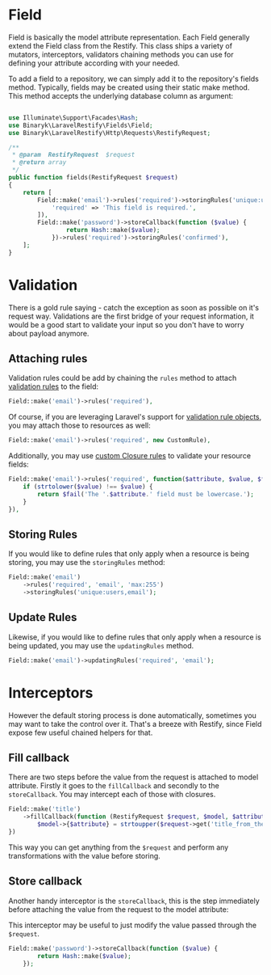 # Field

Field is basically the model attribute representation. Each Field generally extend the Field class from the Restify. 
This class ships a variety of mutators, interceptors, validators chaining methods you can use for defining your attribute
according with your needed.

To add a field to a repository, we can simply add it to the repository's fields method. 
Typically, fields may be created using their static make method. This method accepts the underlying database column as 
argument: 

```php

use Illuminate\Support\Facades\Hash;
use Binaryk\LaravelRestify\Fields\Field;
use Binaryk\LaravelRestify\Http\Requests\RestifyRequest;

/**
 * @param  RestifyRequest  $request
 * @return array
 */
public function fields(RestifyRequest $request)
{
    return [
        Field::make('email')->rules('required')->storingRules('unique:users')->messages([
            'required' => 'This field is required.',
        ]),
        Field::make('password')->storeCallback(function ($value) {
                return Hash::make($value);
            })->rules('required')->storingRules('confirmed'),
    ];
}
```

# Validation

There is a gold rule saying - catch the exception as soon as possible on it's request way. 
Validations are the first bridge of your request information, it would be a good start to validate 
your input so you don't have to worry about payload anymore.

## Attaching rules

Validation rules could be add by chaining the `rules` method to attach [validation rules](https://laravel.com/docs/validation#available-validation-rules)
to the field: 

```php
Field::make('email')->rules('required'),
```

Of course, if you are leveraging Laravel's support for [validation rule objects](https://laravel.com/docs/validation#using-rule-objects), 
you may attach those to resources as well:

```php
Field::make('email')->rules('required', new CustomRule),
```

Additionally, you may use [custom Closure rules](https://laravel.com/docs/validation#using-closures) 
to validate your resource fields:

```php
Field::make('email')->rules('required', function($attribute, $value, $fail) {
    if (strtolower($value) !== $value) {
        return $fail('The '.$attribute.' field must be lowercase.');
    }
}),
```

## Storing Rules 

If you would like to define rules that only apply when a resource is being storing, you may use the `storingRules` method:

```php
Field::make('email')
    ->rules('required', 'email', 'max:255')
    ->storingRules('unique:users,email');
```

## Update Rules

Likewise, if you would like to define rules that only apply when a resource is being updated, you may use the `updatingRules` method.

```php
Field::make('email')->updatingRules('required', 'email');
```


# Interceptors
However the default storing process is done automatically, sometimes you may want to take the control over it. 
That's a breeze with Restify, since Field expose few useful chained helpers for that.

## Fill callback

There are two steps before the value from the request is attached to model attribute. 
Firstly it goes to the `fillCallback` and secondly to the `storeCallback`. You may intercept each of those with closures.

```php
Field::make('title')
    ->fillCallback(function (RestifyRequest $request, $model, $attribute) {
        $model->{$attribute} = strtoupper($request->get('title_from_the_request'));
})
```

This way you can get anything from the `$request` and perform any transformations with the value before storing.


## Store callback

Another handy interceptor is the `storeCallback`, this is the step immediately before attaching the value from the request to the model attribute:

This interceptor may be useful to just modify the value passed through the `$request`.

```php
Field::make('password')->storeCallback(function ($value) {
        return Hash::make($value);
    });
```
